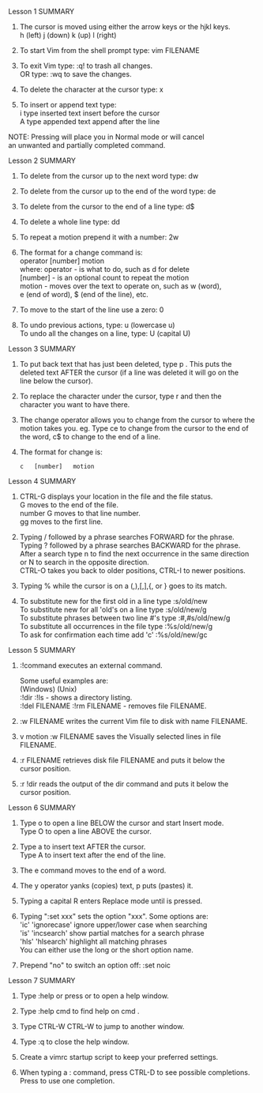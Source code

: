  Lesson 1 SUMMARY


  1. The cursor is moved using either the arrow keys or the hjkl keys.  
         h (left)       j (down)       k (up)       l (right)  

  2. To start Vim from the shell prompt type:  vim FILENAME <ENTER>  

  3. To exit Vim type:     <ESC>   :q!   <ENTER>  to trash all changes.  
             OR type:      <ESC>   :wq   <ENTER>  to save the changes.  

  4. To delete the character at the cursor type:  x  

  5. To insert or append text type:  
         i   type inserted text   <ESC>         insert before the cursor  
         A   type appended text   <ESC>         append after the line  

NOTE: Pressing <ESC> will place you in Normal mode or will cancel  
      an unwanted and partially completed command.  

  Lesson 2 SUMMARY  

  1. To delete from the cursor up to the next word type:        dw  
  2. To delete from the cursor up to the end of the word type:  de  
  3. To delete from the cursor to the end of a line type:       d$  
  4. To delete a whole line type:                               dd  

  5. To repeat a motion prepend it with a number:   2w  
  6. The format for a change command is:  
               operator   [number]   motion  
     where:
       operator - is what to do, such as  d  for delete  
       [number] - is an optional count to repeat the motion  
       motion   - moves over the text to operate on, such as  w (word),  
                  e (end of word),  $ (end of the line), etc.  

  7. To move to the start of the line use a zero:  0  

  8. To undo previous actions, type:           u  (lowercase u)  
     To undo all the changes on a line, type:  U  (capital U)  

 Lesson 3 SUMMARY  


  1. To put back text that has just been deleted, type   p .  This puts the  
     deleted text AFTER the cursor (if a line was deleted it will go on the  
     line below the cursor).  

  2. To replace the character under the cursor, type   r   and then the  
     character you want to have there.  

  3. The change operator allows you to change from the cursor to where the  
     motion takes you.  eg. Type  ce  to change from the cursor to the end of  
     the word,  c$  to change to the end of a line.  

  4. The format for change is:  

         c   [number]   motion  

 Lesson 4 SUMMARY  


  1. CTRL-G  displays your location in the file and the file status.  
             G  moves to the end of the file.  
     number  G  moves to that line number.  
            gg  moves to the first line.  

  2. Typing  /  followed by a phrase searches FORWARD for the phrase.  
     Typing  ?  followed by a phrase searches BACKWARD for the phrase.  
     After a search type  n  to find the next occurrence in the same direction  
     or  N  to search in the opposite direction.  
     CTRL-O takes you back to older positions, CTRL-I to newer positions.  

  3. Typing  %  while the cursor is on a (,),[,],{, or } goes to its match.  

  4. To substitute new for the first old in a line type    :s/old/new  
     To substitute new for all 'old's on a line type       :s/old/new/g  
     To substitute phrases between two line #'s type       :#,#s/old/new/g  
     To substitute all occurrences in the file type        :%s/old/new/g  
     To ask for confirmation each time add 'c'             :%s/old/new/gc  

 Lesson 5 SUMMARY  


  1.  :!command  executes an external command.  

      Some useful examples are:  
         (Windows)        (Unix)  
          :!dir            :!ls            -  shows a directory listing.  
          :!del FILENAME   :!rm FILENAME   -  removes file FILENAME.  

  2.  :w FILENAME  writes the current Vim file to disk with name FILENAME.  

  3.  v  motion  :w FILENAME  saves the Visually selected lines in file  
      FILENAME.  

  4.  :r FILENAME  retrieves disk file FILENAME and puts it below the  
      cursor position.  

  5.  :r !dir  reads the output of the dir command and puts it below the  
      cursor position.  


 Lesson 6 SUMMARY  

  1. Type  o  to open a line BELOW the cursor and start Insert mode.  
     Type  O  to open a line ABOVE the cursor.  

  2. Type  a  to insert text AFTER the cursor.  
     Type  A  to insert text after the end of the line.  

  3. The  e  command moves to the end of a word.  

  4. The  y  operator yanks (copies) text,  p  puts (pastes) it.  

  5. Typing a capital  R  enters Replace mode until  <ESC>  is pressed.  

  6. Typing ":set xxx" sets the option "xxx".  Some options are:  
        'ic' 'ignorecase'       ignore upper/lower case when searching  
        'is' 'incsearch'        show partial matches for a search phrase  
        'hls' 'hlsearch'        highlight all matching phrases  
     You can either use the long or the short option name.  

  7. Prepend "no" to switch an option off:   :set noic   

 Lesson 7 SUMMARY  


  1. Type  :help  or press <F1> or <HELP>  to open a help window.  

  2. Type  :help cmd  to find help on  cmd .  

  3. Type  CTRL-W CTRL-W  to jump to another window.  

  4. Type  :q  to close the help window.  

  5. Create a vimrc startup script to keep your preferred settings.  

  6. When typing a  :  command, press CTRL-D to see possible completions.  
     Press <TAB> to use one completion.  







